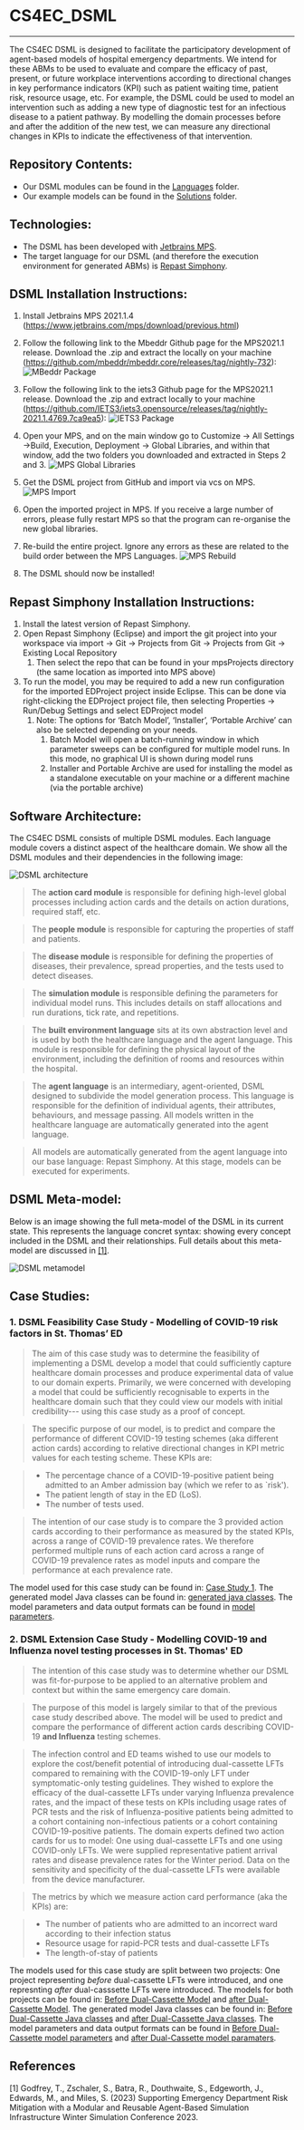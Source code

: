 # CS4EC_DSML
---------
The CS4EC DSML is designed to facilitate the participatory development of agent-based models of hospital emergency departments. We intend for these ABMs to be used to evaluate and compare the efficacy of past, present, or future workplace interventions according to directional changes in key performance indicators (KPI) such as patient waiting time, patient risk, resource usage, etc. For example, the DSML could be used to model an intervention such as adding a new type of diagnostic test for an infectious disease to a patient pathway. By modelling the domain processes before and after the addition of the new test, we can measure any directional changes in KPIs to indicate the effectiveness of that intervention. 

## Repository Contents: 
- Our DSML modules can be found in the [Languages](languages) folder.
- Our example models can be found in the [Solutions](solutions) folder.

## Technologies:
- The DSML has been developed with [Jetbrains MPS](https://www.jetbrains.com/mps/).
- The target language for our DSML (and therefore the execution environment for generated ABMs) is [Repast Simphony](https://repast.github.io/).

## DSML Installation Instructions:
1. Install Jetbrains MPS 2021.1.4 (https://www.jetbrains.com/mps/download/previous.html)

2. Follow the following link to the Mbeddr Github page for the MPS2021.1 release. Download the .zip and extract the locally on your machine (https://github.com/mbeddr/mbeddr.core/releases/tag/nightly-732):
 ![MBeddr Package](InstallInstructions/MBeddrDownload.png) 

3. Follow the following link to the iets3 Github page for the MPS2021.1 release. Download the .zip and extract locally to your machine (https://github.com/IETS3/iets3.opensource/releases/tag/nightly-2021.1.4769.7ca9ea5):
 ![IETS3 Package](InstallInstructions/IETS3Download.png) 

4. Open your MPS, and on the main window go to Customize → All Settings →Build, Execution, Deployment → Global Libraries, and within that window, add the two folders you downloaded and extracted in Steps 2 and 3. 
 ![MPS Global Libraries](InstallInstructions/MPSGlobalLibraries.png) 

5. Get the DSML project from GitHub and import via vcs on MPS. 
 ![MPS Import](InstallInstructions/MPSImport.png) 

6. Open the imported project in MPS. If you receive a large number of errors, please fully restart MPS so that the program can re-organise the new global libraries.

7. Re-build the entire project. Ignore any errors as these are related to the build order between the MPS Languages. 
 ![MPS Rebuild](InstallInstructions/RebuildProject.png) 

8. The DSML should now be installed!

## Repast Simphony Installation Instructions:
1. Install the latest version of Repast Simphony. 
2. Open Repast Simphony (Eclipse) and import the git project into your workspace via import → Git → Projects from Git → Projects from Git → Existing Local Repository
    1. Then select the repo that can be found in your mpsProjects directory (the same location as imported into MPS above)
3. To run the model, you may be required to add a new run configuration for the imported EDProject project inside Eclipse. This can be done via right-clicking the EDProject project file, then selecting Properties → Run/Debug Settings and select EDProject model
    1. Note: The options for ‘Batch Model’, ‘Installer’, ‘Portable Archive’ can also be selected depending on your needs. 
        1. Batch Model will open a batch-running window in which parameter sweeps can be configured for multiple model runs. In this mode, no graphical UI is shown during model runs
        2. Installer and Portable Archive are used for installing the model as a standalone executable on your machine or a different machine (via the portable archive)

## Software Architecture:
The CS4EC DSML consists of multiple DSML modules. Each language module covers a distinct aspect of the healthcare domain. We show all the DSML modules and their dependencies in the following image: 

![DSML architecture](DSMLArchitecture.png) 

> The **action card module** is responsible for defining high-level global processes including action cards and the details on action durations, required staff, etc.

> The **people module** is responsible for capturing the properties of staff and patients.

> The **disease module** is responsible for defining the properties of diseases, their prevalence, spread properties, and the tests used to detect diseases. 

> The **simulation module** is responsible defining the parameters for individual model runs. This includes details on staff allocations and run durations, tick rate, and repetitions. 
      
> The **built environment language** sits at its own abstraction level and is used by both the healthcare language and the agent language. This module is responsible for defining the physical layout of the environment, including the definition of rooms and resources within the hospital. 
      
> The **agent language** is an intermediary, agent-oriented, DSML designed to subdivide the model generation process. This language is responsible for the definition of individual agents, their attributes, behaviours, and message passing. All models written in the healthcare language are automatically generated into the agent language.

> All models are automatically generated from the agent language into our base language: Repast Simphony. At this stage, models can be executed for experiments.

## DSML Meta-model:

Below is an image showing the full meta-model of the DSML in its current state. This represents the language concret syntax: showing every concept included in the DSML and their relationships. Full details about this meta-model are discussed in [[1]](#1).

![DSML metamodel](DSMLMetaModel.png) 

## Case Studies: 

### 1. DSML Feasibility Case Study - Modelling of COVID-19 risk factors in St. Thomas’ ED
> The aim of this case study was to determine the feasibility of implementing a DSML develop a model that could sufficiently capture healthcare domain processes and produce experimental data of value to our domain experts. Primarily, we were concerned with developing a model that could be sufficiently recognisable to experts in the healthcare domain such that they could view our models with initial credibility--- using this case study as a proof of concept.

> The specific purpose of our model, is to predict and compare the performance of different COVID-19 testing schemes (aka different action cards) according to relative directional changes in KPI metric values for each testing scheme. These KPIs are:

>  * The percentage chance of a COVID-19-positive patient being admitted to an Amber admission bay (which we refer to as `risk'). 
>  * The patient length of stay in the ED (LoS). 
>  * The number of tests used. 

> The intention of our case study is to compare the 3 provided action cards according to their performance as measured by the stated KPIs, across a range of COVID-19 prevalence rates. We therefore performed multiple runs of each action card across a range of COVID-19 prevalence rates as model inputs and compare the performance at each prevalence rate.

The model used for this case study can be found in: [Case Study 1](solutions/ActionCardWinter2021).
The generated model Java classes can be found in: [generated java classes](solutions/ActionCardWinter2021/source_gen/EDLanguage/sandbox).
The model parameters and data output formats can be found in [model parameters](solutions/ActionCardWinter2021/classes_gen/ActionCardWinter2021/AC1).

### 2. DSML Extension Case Study - Modelling COVID-19 and Influenza novel testing processes in St. Thomas' ED
> The intention of this case study was to determine whether our DSML was fit-for-purpose to be applied to an alternative problem and context but within the same emergency care domain.  

> The purpose of this model is largely similar to that of the previous case study described above. The model will be used to predict and compare the performance of different action cards describing COVID-19 **and Influenza** testing schemes.

> The infection control and ED teams wished to use our models to explore the cost/benefit potential of introducing dual-cassette LFTs compared to remaining with the COVID-19-only LFT under symptomatic-only testing guidelines. They wished to explore the efficacy of the dual-cassette LFTs under varying Influenza prevalence rates, and the impact of these tests on KPIs including usage rates of PCR tests and the risk of Influenza-positive patients being admitted to a cohort containing non-infectious patients or a cohort containing COVID-19-positive patients. The domain experts defined two action cards for us to model: One using dual-cassette LFTs and one using COVID-only LFTs. We were supplied representative patient arrival rates and disease prevalence rates for the Winter period. Data on the sensitivity and specificity of the dual-cassette LFTs were available from the device manufacturer.

>  The metrics by which we measure action card performance (aka the KPIs) are:

>  * The number of patients who are admitted to an incorrect ward according to their infection status
>  * Resource usage for rapid-PCR tests and dual-cassette LFTs
>  * The length-of-stay of patients 

The models used for this case study are split between two projects: One project representing _before_ dual-cassette LFTs were introduced, and one represnting _after_ dual-casssette LFTs were introduced. The models for both projects can be found in: [Before Dual-Cassette Model](solutions/DualCassetteInterventionPreChange) and [after Dual-Cassette Model](solutions/DualCassetteIntervention).
The generated model Java classes can be found in: [Before Dual-Cassette Java classes](solutions/DualCassetteInterventionPreChange/source_gen/EDLanguage/sandbox) and [after Dual-Cassette Java classes](solutions/DualCassetteIntervention/source_gen/EDLanguage/sandbox).
The model parameters and data output formats can be found in [Before Dual-Cassette model parameters](solutions/DualCassetteInterventionPreChange/source_gen/DualCassetteInterventionPreChange/AC1) and [after Dual-Cassette model paramaters](solutions/DualCassetteIntervention/source_gen/DualCassetteIntervention/AC1).


## References
<a id="1">[1]</a> 
Godfrey, T., Zschaler, S., Batra, R., Douthwaite, S., Edgeworth, J., Edwards, M., and
Miles, S. (2023) 
Supporting Emergency Department Risk Mitigation with a Modular
and Reusable Agent-Based Simulation Infrastructure 
Winter Simulation Conference 2023.
